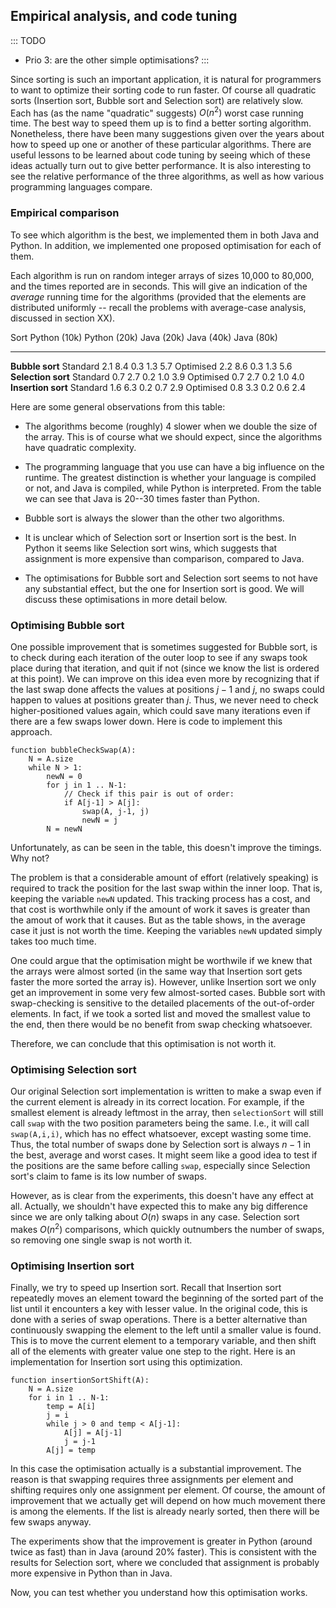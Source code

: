 
## Empirical analysis, and code tuning

::: TODO
- Prio 3: are the other simple optimisations?
:::

Since sorting is such an important application, it is natural for
programmers to want to optimize their sorting code to run faster. Of
course all quadratic sorts (Insertion sort, Bubble sort and Selection
sort) are relatively slow. Each has (as the name "quadratic" suggests)
$O(n^2)$ worst case running time. The best way to speed them up is
to find a better sorting algorithm. Nonetheless, there have been many
suggestions given over the years about how to speed up one or another of
these particular algorithms. There are useful lessons to be learned
about code tuning by seeing which of these ideas actually turn out to
give better performance. It is also interesting to see the relative
performance of the three algorithms, as well as how various programming
languages compare.

### Empirical comparison

To see which algorithm is the best, we implemented them in both Java and Python.
In addition, we implemented one proposed optimisation for each of them.

Each algorithm is run on random integer arrays of sizes 10,000 to 80,000, and the times reported are in seconds.
This will give an indication of the *average* running time for the algorithms
(provided that the elements are distributed uniformly -- recall the problems with average-case analysis, discussed in section XX).

Sort                   Python (10k)     Python (20k)     Java (20k)     Java (40k)     Java (80k)
-------------------- ---------------- ---------------- -------------- -------------- ---------------
**Bubble sort**
Standard                    2.1            8.4              0.3            1.3            5.7
Optimised                   2.2            8.6              0.3            1.3            5.6
**Selection sort**
Standard                    0.7            2.7              0.2            1.0            3.9
Optimised                   0.7            2.7              0.2            1.0            4.0
**Insertion sort**
Standard                    1.6            6.3              0.2            0.7            2.9
Optimised                   0.8            3.3              0.2            0.6            2.4

Here are some general observations from this table:

- The algorithms become (roughly) 4 slower when we double the size of the array.
  This is of course what we should expect, since the algorithms have quadratic complexity.

- The programming language that you use can have a big influence on the runtime.
  The greatest distinction is whether your language is compiled or not, and Java is compiled, while Python is interpreted.
  From the table we can see that Java is 20--30 times faster than Python.

- Bubble sort is always the slower than the other two algorithms.

- It is unclear which of Selection sort or Insertion sort is the best.
  In Python it seems like Selection sort wins, which suggests that assignment is more expensive than comparison, compared to Java.

- The optimisations for Bubble sort and Selection sort seems to not have any substantial effect, but the one for Insertion sort is good.
  We will discuss these optimisations in more detail below.


### Optimising Bubble sort

One possible improvement that is sometimes suggested for Bubble sort,
is to check during each iteration of the outer loop to see if
any swaps took place during that iteration, and quit if not (since we
know the list is ordered at this point). We can improve on this idea
even more by recognizing that if the last swap done affects the values
at positions $j-1$ and $j$, no swaps could happen to values at positions
greater than $j$. Thus, we never need to check higher-positioned values
again, which could save many iterations even if there are a few swaps
lower down. Here is code to implement this approach.

    function bubbleCheckSwap(A):
        N = A.size
        while N > 1:
            newN = 0
            for j in 1 .. N-1:
                // Check if this pair is out of order:
                if A[j-1] > A[j]:
                    swap(A, j-1, j)
                    newN = j
            N = newN

Unfortunately, as can be seen in the table, this doesn't improve the timings. Why not?

The problem is that a considerable amount of effort
(relatively speaking) is required to track the position for the last
swap within the inner loop.
That is, keeping the variable `newN` updated.
This tracking process has a cost, and that
cost is worthwhile only if the amount of work it saves is greater than
the amout of work that it causes. But as the table shows, in
the average case it just is not worth the time.
Keeping the variables `newN` updated simply takes too much time.

One could argue that the optimisation might be worthwile if we knew that the arrays were almost sorted
(in the same way that Insertion sort gets faster the more sorted the array is).
However, unlike Insertion sort we only get an improvement in some very few almost-sorted cases.
Bubble sort with swap-checking is sensitive to the detailed placements of the
out-of-order elements. In fact, if we took a sorted list and moved the
smallest value to the end, then there would be no benefit from swap
checking whatsoever.

Therefore, we can conclude that this optimisation is not worth it.

### Optimising Selection sort

Our original Selection sort implementation is written to make a
swap even if the current element is already in its correct location.
For example, if the smallest element is already
leftmost in the array, then `selectionSort` will still call `swap`
with the two position parameters being the same.
I.e., it will call `swap(A,i,i)`, which has no effect whatsoever, except wasting some time.
Thus, the total number of swaps done by Selection
sort is always $n-1$ in the best, average and worst cases. It might seem
like a good idea to test if the positions are the same before calling
`swap`, especially since Selection sort's claim to fame is its low
number of swaps.

However, as is clear from the experiments, this doesn't have any effect at all.
Actually, we shouldn't have expected this to make any big
difference since we are only talking about $O(n)$ swaps in any case.
Selection sort makes $O(n^2)$ comparisons, which quickly outnumbers the number of swaps,
so removing one single swap is not worth it.

### Optimising Insertion sort

Finally, we try to speed up Insertion sort. Recall that Insertion
sort repeatedly moves an element toward the beginning of the sorted part
of the list until it encounters a key with lesser value. In the original
code, this is done with a series of swap operations. There is a better
alternative than continuously swapping the element to the left until a
smaller value is found. This is to move the current element to a
temporary variable, and then shift all of the elements with greater value
one step to the right. Here is an implementation for Insertion sort using this
optimization.

    function insertionSortShift(A):
        N = A.size
        for i in 1 .. N-1:
            temp = A[i]
            j = i
            while j > 0 and temp < A[j-1]:
                A[j] = A[j-1]
                j = j-1
            A[j] = temp

In this case the optimisation actually is a substantial improvement.
The reason is that swapping requires three assignments per element and shifting requires only one assignment per element.
Of course, the amount of improvement that we actually get will depend on how much movement there is among the elements.
If the list is already nearly sorted, then there will be few swaps anyway.

The experiments show that the improvement is greater in Python (around twice as fast) than in Java (around 20% faster).
This is consistent with the results for Selection sort, where we concluded that assignment is probably more expensive in Python than in Java.

Now, you can test whether you understand how this optimisation works.

<avembed id="insertionSortWithoutSwapPRO" src="Sorting/insertionSortWithoutSwapPRO.html" type="pe" name="Insertion Sort Without Swap Proficiency Exercise"/>

